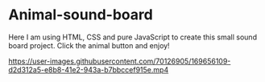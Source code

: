 # Animal-sound-board
Here I am using HTML, CSS and pure JavaScript to create this small sound board project. Click the animal button and enjoy!

https://user-images.githubusercontent.com/70126905/169656109-d2d312a5-e8b8-41e2-943a-b7bbccef915e.mp4

